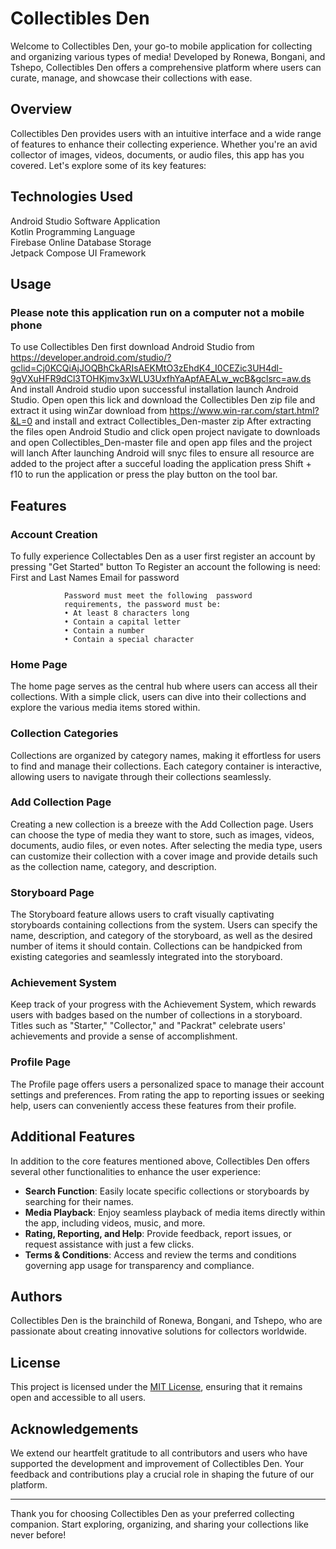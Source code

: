 # Collectibles Den

Welcome to Collectibles Den, your go-to mobile application for collecting and organizing various types of media! Developed by Ronewa, Bongani, and Tshepo, Collectibles Den offers a comprehensive platform where users can curate, manage, and showcase their collections with ease.

## Overview

Collectibles Den provides users with an intuitive interface and a wide range of features to enhance their collecting experience. Whether you're an avid collector of images, videos, documents, or audio files, this app has you covered. Let's explore some of its key features:

## Technologies Used
Android Studio Software Application<br />
Kotlin Programming Language<br />
Firebase Online Database Storage<br />
Jetpack Compose UI Framework

## Usage
### Please note this application run on a computer not a mobile phone
To use Collectibles Den first download Android Studio from https://developer.android.com/studio/?gclid=Cj0KCQiAjJOQBhCkARIsAEKMtO3zEhdK4_I0CEZic3UH4dl-9gVXuHFR9dCl3TOHKjmv3xWLU3UxfhYaApfAEALw_wcB&gclsrc=aw.ds
And install Android studio upon successful installation launch Android Studio.
Open open this lick and download the Collectibles Den zip file and extract it using winZar download from https://www.win-rar.com/start.html?&L=0 and install and extract Collectibles_Den-master zip 
After extracting the files open Android Studio and click open project navigate to downloads and open Collectibles_Den-master file and open app files and the project will lanch
After launching Android will snyc files to ensure all resource are added to the project after a succeful loading the application press Shift + f10 to run the application or press the play button on the tool bar.

## Features

### Account Creation
To fully experience Collectables Den as a user first register an account by pressing "Get Started" button 
To Register an account the following is need:
First and Last Names
Email 
for password 
                
                Password must meet the following  password 
                requirements, the password must be:
                • At least 8 characters long 
                • Contain a capital letter 
                • Contain a number 
                • Contain a special character

### Home Page

The home page serves as the central hub where users can access all their collections. With a simple click, users can dive into their collections and explore the various media items stored within.

### Collection Categories

Collections are organized by category names, making it effortless for users to find and manage their collections. Each category container is interactive, allowing users to navigate through their collections seamlessly.

### Add Collection Page

Creating a new collection is a breeze with the Add Collection page. Users can choose the type of media they want to store, such as images, videos, documents, audio files, or even notes. After selecting the media type, users can customize their collection with a cover image and provide details such as the collection name, category, and description.

### Storyboard Page

The Storyboard feature allows users to craft visually captivating storyboards containing collections from the system. Users can specify the name, description, and category of the storyboard, as well as the desired number of items it should contain. Collections can be handpicked from existing categories and seamlessly integrated into the storyboard.

### Achievement System

Keep track of your progress with the Achievement System, which rewards users with badges based on the number of collections in a storyboard. Titles such as "Starter," "Collector," and "Packrat" celebrate users' achievements and provide a sense of accomplishment.

### Profile Page

The Profile page offers users a personalized space to manage their account settings and preferences. From rating the app to reporting issues or seeking help, users can conveniently access these features from their profile.

## Additional Features

In addition to the core features mentioned above, Collectibles Den offers several other functionalities to enhance the user experience:

- **Search Function**: Easily locate specific collections or storyboards by searching for their names.
- **Media Playback**: Enjoy seamless playback of media items directly within the app, including videos, music, and more.
- **Rating, Reporting, and Help**: Provide feedback, report issues, or request assistance with just a few clicks.
- **Terms & Conditions**: Access and review the terms and conditions governing app usage for transparency and compliance.

## Authors

Collectibles Den is the brainchild of Ronewa, Bongani, and Tshepo, who are passionate about creating innovative solutions for collectors worldwide.

## License

This project is licensed under the [MIT License](LICENSE), ensuring that it remains open and accessible to all users.

## Acknowledgements

We extend our heartfelt gratitude to all contributors and users who have supported the development and improvement of Collectibles Den. Your feedback and contributions play a crucial role in shaping the future of our platform.

---

Thank you for choosing Collectibles Den as your preferred collecting companion. Start exploring, organizing, and sharing your collections like never before!
